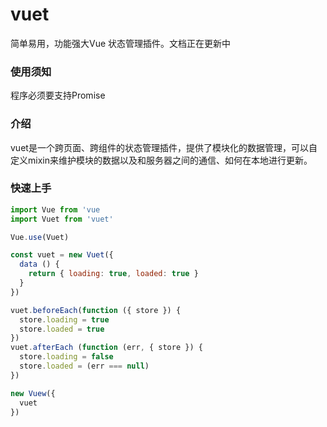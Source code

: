 # vuet
简单易用，功能强大Vue 状态管理插件。文档正在更新中

### 使用须知
程序必须要支持Promise  

### 介绍
vuet是一个跨页面、跨组件的状态管理插件，提供了模块化的数据管理，可以自定义mixin来维护模块的数据以及和服务器之间的通信、如何在本地进行更新。

### 快速上手
```javascript
import Vue from 'vue
import Vuet from 'vuet'

Vue.use(Vuet)

const vuet = new Vuet({
  data () {
    return { loading: true, loaded: true }
  }
})

vuet.beforeEach(function ({ store }) {
  store.loading = true
  store.loaded = true
})
vuet.afterEach (function (err, { store }) {
  store.loading = false
  store.loaded = (err === null)
})

new Vuew({
  vuet
})

```
